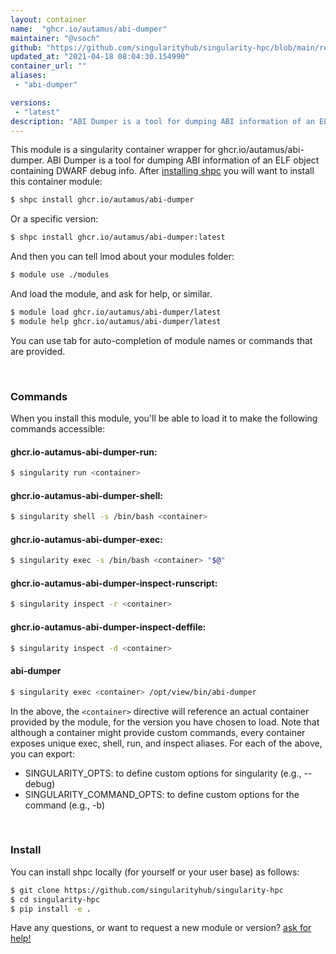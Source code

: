 ```yaml
---
layout: container
name:  "ghcr.io/autamus/abi-dumper"
maintainer: "@vsoch"
github: "https://github.com/singularityhub/singularity-hpc/blob/main/registry/ghcr.io/autamus/abi-dumper/container.yaml"
updated_at: "2021-04-18 08:04:30.154990"
container_url: ""
aliases:
 - "abi-dumper"

versions:
 - "latest"
description: "ABI Dumper is a tool for dumping ABI information of an ELF object containing DWARF debug info."
---
```


This module is a singularity container wrapper for ghcr.io/autamus/abi-dumper.
ABI Dumper is a tool for dumping ABI information of an ELF object containing DWARF debug info.
After [installing shpc](#install) you will want to install this container module:

```bash
$ shpc install ghcr.io/autamus/abi-dumper
```

Or a specific version:

```bash
$ shpc install ghcr.io/autamus/abi-dumper:latest
```

And then you can tell lmod about your modules folder:

```bash
$ module use ./modules
```

And load the module, and ask for help, or similar.

```bash
$ module load ghcr.io/autamus/abi-dumper/latest
$ module help ghcr.io/autamus/abi-dumper/latest
```

You can use tab for auto-completion of module names or commands that are provided.

<br>

### Commands

When you install this module, you'll be able to load it to make the following commands accessible:

#### ghcr.io-autamus-abi-dumper-run:

```bash
$ singularity run <container>
```

#### ghcr.io-autamus-abi-dumper-shell:

```bash
$ singularity shell -s /bin/bash <container>
```

#### ghcr.io-autamus-abi-dumper-exec:

```bash
$ singularity exec -s /bin/bash <container> "$@"
```

#### ghcr.io-autamus-abi-dumper-inspect-runscript:

```bash
$ singularity inspect -r <container>
```

#### ghcr.io-autamus-abi-dumper-inspect-deffile:

```bash
$ singularity inspect -d <container>
```


#### abi-dumper
       
```bash
$ singularity exec <container> /opt/view/bin/abi-dumper
```



In the above, the `<container>` directive will reference an actual container provided
by the module, for the version you have chosen to load. Note that although a container
might provide custom commands, every container exposes unique exec, shell, run, and
inspect aliases. For each of the above, you can export:

 - SINGULARITY_OPTS: to define custom options for singularity (e.g., --debug)
 - SINGULARITY_COMMAND_OPTS: to define custom options for the command (e.g., -b)

<br>
  
### Install

You can install shpc locally (for yourself or your user base) as follows:

```bash
$ git clone https://github.com/singularityhub/singularity-hpc
$ cd singularity-hpc
$ pip install -e .
```

Have any questions, or want to request a new module or version? [ask for help!](https://github.com/singularityhub/singularity-hpc/issues)